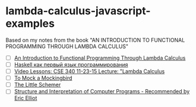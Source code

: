 # lambda-calculus-javascript-examples
Based on my notes from the book "AN INTRODUCTION TO FUNCTIONAL PROGRAMMING THROUGH LAMBDA CALCULUS"

* [ ] [An Introduction to Functional Programming Through Lambda Calculus](https://www.amazon.com/Introduction-Functional-Programming-Calculus-Mathematics/dp/0486478831)
* [ ] [Haskell как первый язык программирования](https://www.intuit.ru/studies/courses/3652/894/info)
* [ ] [Video Lessons: CSE 340 11-23-15 Lecture: "Lambda Calculus](https://duckduckgo.com/?q=CSE+340+11-23-15+Lecture%3A+%22Lambda+Calculus+&t=h_&ia=videos)
* [ ] [To Mock a Mockingbird](https://www.amazon.com/Mock-Mockingbird-Raymond-Smullyan/dp/0192801422)
* [ ] [The Little Schemer](https://www.amazon.de/Little-Schemer-Mit-Press/dp/0262560992/ref=sr_1_1?ie=UTF8&qid=1546805947&sr=8-1&keywords=The+Little+Schemer)
* [ ] [Structure and Interpretation of Computer Programs - Recommended by Eric Elliot](https://web.mit.edu/alexmv/6.037/sicp.pdf)
